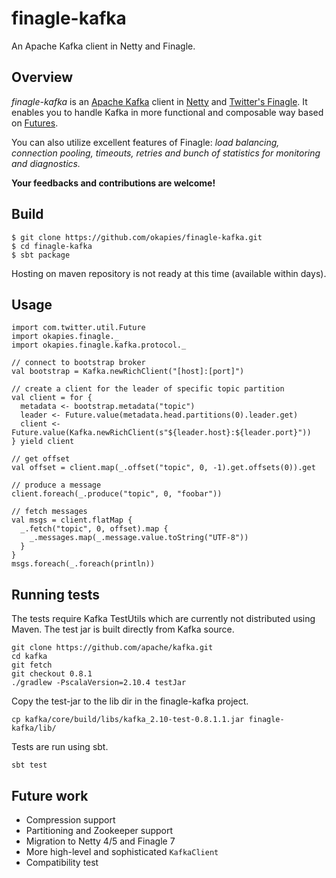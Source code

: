finagle-kafka
=============

An Apache Kafka client in Netty and Finagle.

## Overview
*finagle-kafka* is an [Apache Kafka](https://kafka.apache.org/) client in [Netty](http://netty.io/)
and [Twitter's Finagle](http://twitter.github.io/finagle/). It enables you to handle Kafka in more
functional and composable way based on [Futures](http://twitter.github.io/finagle/guide/Futures.html).

You can also utilize excellent features of Finagle: *load balancing, connection pooling, timeouts,
retries and bunch of statistics for monitoring and diagnostics.*

**Your feedbacks and contributions are welcome!**

## Build
```
$ git clone https://github.com/okapies/finagle-kafka.git
$ cd finagle-kafka
$ sbt package
```

Hosting on maven repository is not ready at this time (available within days).

## Usage
```
import com.twitter.util.Future
import okapies.finagle._
import okapies.finagle.kafka.protocol._

// connect to bootstrap broker
val bootstrap = Kafka.newRichClient("[host]:[port]")

// create a client for the leader of specific topic partition
val client = for {
  metadata <- bootstrap.metadata("topic")
  leader <- Future.value(metadata.head.partitions(0).leader.get)
  client <- Future.value(Kafka.newRichClient(s"${leader.host}:${leader.port}"))
} yield client

// get offset
val offset = client.map(_.offset("topic", 0, -1).get.offsets(0)).get

// produce a message
client.foreach(_.produce("topic", 0, "foobar"))

// fetch messages
val msgs = client.flatMap {
  _.fetch("topic", 0, offset).map {
    _.messages.map(_.message.value.toString("UTF-8"))
  }
}
msgs.foreach(_.foreach(println))
```

## Running tests

The tests require Kafka TestUtils which are currently not distributed
using Maven. The test jar is built directly from Kafka source.

```
git clone https://github.com/apache/kafka.git
cd kafka
git fetch
git checkout 0.8.1
./gradlew -PscalaVersion=2.10.4 testJar
```

Copy the test-jar to the lib dir in the finagle-kafka project.

```
cp kafka/core/build/libs/kafka_2.10-test-0.8.1.1.jar finagle-kafka/lib/
```

Tests are run using sbt.

```
sbt test
```

## Future work
- Compression support
- Partitioning and Zookeeper support
- Migration to Netty 4/5 and Finagle 7
- More high-level and sophisticated `KafkaClient`
- Compatibility test
